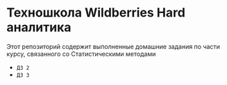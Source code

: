 # Техношкола Wildberries Hard аналитика
Этот репозиторий содержит выполненные домашние задания по части курсу, связанного со Статистическими методами
- `ДЗ 2`
- `ДЗ 3`
